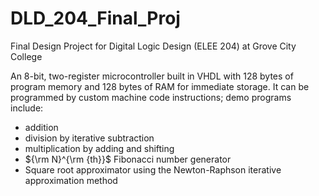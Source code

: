 # DLD_204_Final_Proj
Final Design Project for Digital Logic Design (ELEE 204) at Grove City College

An 8-bit, two-register microcontroller built in VHDL with 128 bytes of program memory and 128 bytes of RAM for immediate storage.  It can be programmed by custom machine code instructions; demo programs include:
 - addition
 - division by iterative subtraction
 - multiplication by adding and shifting
 - ${\rm N}^{\rm {th}}$ Fibonacci number generator
 - Square root approximator using the Newton-Raphson iterative approximation method
